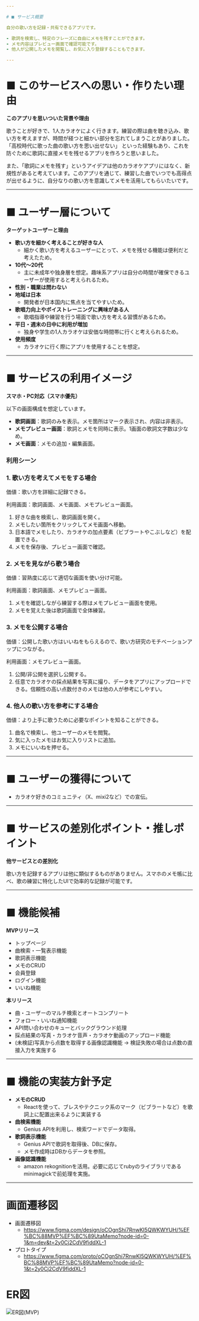 ```yaml
---

# ■ サービス概要

自分の歌い方を記録・共有できるアプリです。

- 歌詞を検索し、特定のフレーズに自由にメモを残すことができます。
- メモ内容はプレビュー画面で確認可能です。
- 他人が公開したメモを閲覧し、お気に入り登録することもできます。

---
```


# ■ このサービスへの思い・作りたい理由

**このアプリを思いついた背景や理由**

歌うことが好きで、1人カラオケによく行きます。練習の際は曲を聴き込み、歌い方を考えますが、時間が経つと細かい部分を忘れてしまうことがありました。「高校時代に歌った曲の歌い方を思い出せない」 といった経験もあり、これを防ぐために歌詞に直接メモを残せるアプリを作ろうと思いました。

また、「歌詞にメモを残す」というアイデアは他のカラオケアプリにはなく、新規性があると考えています。このアプリを通じて、練習した曲でいつでも高得点が出せるように、自分なりの歌い方を意識してメモを活用してもらいたいです。

---

# ■ ユーザー層について

**ターゲットユーザーと理由**

- **歌い方を細かく考えることが好きな人**
    - 細かく歌い方を考えるユーザーにとって、メモを残せる機能は便利だと考えたため。
- **10代～20代**
    - 主に未成年や独身層を想定。趣味系アプリは自分の時間が確保できるユーザーが使用すると考えられるため。
- **性別・職業は問わない**
- **地域は日本**
    - 開発者が日本国内に焦点を当てやすいため。
- **歌唱力向上やボイストレーニングに興味がある人**
    - 歌唱指導や練習を行う場面で歌い方を考える習慣があるため。
- **平日・週末の日中に利用が増加**
    - 独身や学生の1人カラオケは安価な時間帯に行くと考えられるため。
- **使用頻度**
    - カラオケに行く際にアプリを使用することを想定。

---

# ■ サービスの利用イメージ

**スマホ・PC対応（スマホ優先）**

以下の画面構成を想定しています。

- **歌詞画面**：歌詞のみを表示。メモ箇所はマーク表示され、内容は非表示。
- **メモプレビュー画面**：歌詞とメモを同時に表示。1画面の歌詞文字数は少なめ。
- **メモ画面**：メモの追加・編集画面。

### **利用シーン**

### 1. **歌い方を考えてメモをする場合**

価値：歌い方を詳細に記録できる。

利用画面：歌詞画面、メモ画面、メモプレビュー画面。

1. 好きな曲を検索し、歌詞画面を開く。
2. メモしたい箇所をクリックしてメモ画面へ移動。
3. 日本語でメモしたり、カラオケの加点要素（ビブラートやこぶしなど）を配置できる。
4. メモを保存後、プレビュー画面で確認。

### 2. **メモを見ながら歌う場合**

価値：習熟度に応じて適切な画面を使い分け可能。

利用画面：歌詞画面、メモプレビュー画面。

1. メモを確認しながら練習する際はメモプレビュー画面を使用。
2. メモを覚えた後は歌詞画面で全体練習。

### 3. **メモを公開する場合**

価値：公開した歌い方はいいねをもらえるので、歌い方研究のモチベーションアップにつながる。

利用画面：メモプレビュー画面。

1. 公開/非公開を選択し公開する。
2. 任意でカラオケの採点結果を写真に撮り、データをアプリにアップロードできる。信頼性の高い点数付きのメモは他の人が参考にしやすい。

### 4. **他人の歌い方を参考にする場合**

価値：より上手に歌うために必要なポイントを知ることができる。

1. 曲名で検索し、他ユーザーのメモを閲覧。
2. 気に入ったメモはお気に入りリストに追加。
3. メモにいいねを押せる。

---

# ■ ユーザーの獲得について

- カラオケ好きのコミュニティ（X、mixi2など）での宣伝。

---

# ■ サービスの差別化ポイント・推しポイント

**他サービスとの差別化**

歌い方を記録するアプリは他に類似するものがありません。スマホのメモ帳に比べ、歌の練習に特化したUIで効率的な記録が可能です。

---

# ■ 機能候補

**MVPリリース**

- トップページ
- 曲検索・一覧表示機能
- 歌詞表示機能
- メモのCRUD
- 会員登録
- ログイン機能
- いいね機能

**本リリース**

- 曲・ユーザーのマルチ検索とオートコンプリート
- フォロー・いいね通知機能
- API問い合わせのキューとバックグラウンド処理
- 採点結果の写真・カラオケ音声・カラオケ動画のアップロード機能
- (未検証)写真から点数を取得する画像認識機能
    -> 検証失敗の場合は点数の直接入力を実施する

---

# ■ 機能の実装方針予定

- **メモのCRUD**
    - Reactを使って、ブレスやテクニック系のマーク（ビブラートなど）を歌詞上に配置出来るように実装する
- **曲検索機能**
    - Genius APIを利用し、検索ワードでデータ取得。
- **歌詞表示機能**
    - Genius APIで歌詞を取得後、DBに保存。
    - メモ作成時はDBからデータを参照。
- **画像認識機能**
    - amazon rekognitionを活用。必要に応じてrubyのライブラリであるminimagickで前処理を実施。
---

# 画面遷移図
- 画面遷移図
  - https://www.figma.com/design/oCOgnShi7RnwKI5QWKWYUH/%EF%BC%88MVP%EF%BC%89UtaMemo?node-id=0-1&m=dev&t=2y0Cj2CdV9fiddXL-1
- プロトタイプ
  - https://www.figma.com/proto/oCOgnShi7RnwKI5QWKWYUH/%EF%BC%88MVP%EF%BC%89UtaMemo?node-id=0-1&t=2y0Cj2CdV9fiddXL-1

# ER図
![ER図(MVP)](ER_diagram_v2.png)